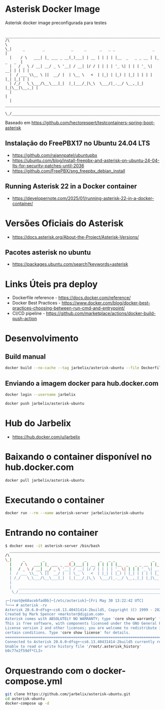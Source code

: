# Asterisk Docker Image

Asterisk docker image preconfigurada para testes

```
  _____________________________________________________________________________
/\                                                                            \
\_|     _        _            _     _      _   _ _                 _          |
  |    / \   ___| |_ ___ _ __(_)___| | __ | | | | |__  _   _ _ __ | |_ _   _  |
  |   / _ \ / __| __/ _ \ '__| / __| |/ / | | | | '_ \| | | | '_ \| __| | | | |
  |  / ___ \\__ \ ||  __/ |  | \__ \   <  | |_| | |_) | |_| | | | | |_| |_| | |
  | /_/   \_\___/\__\___|_|  |_|___/_|\_\  \___/|_.__/ \__,_|_| |_|\__|\__,_| |
  |                                                                           |
  |   ________________________________________________________________________|_
   \_/__________________________________________________________________________/

```

Baseado em https://github.com/hectorespert/testcontainers-spring-boot-asterisk

## Instalação do FreePBX17 no Ubuntu 24.04 LTS

* https://github.com/rajannpatel/ubuntupbx
* https://ubuntu.com/blog/install-freepbx-and-asterisk-on-ubuntu-24-04-lts-for-security-patches-until-2036
* https://github.com/FreePBX/sng_freepbx_debian_install

## Running Asterisk 22 in a Docker container

* https://developernote.com/2025/01/running-asterisk-22-in-a-docker-container/

# Versões Oficiais do Asterisk

* https://docs.asterisk.org/About-the-Project/Asterisk-Versions/

## Pacotes asterisk no ubuntu

* https://packages.ubuntu.com/search?keywords=asterisk

# Links Úteis pra deploy

* Dockerfile reference - https://docs.docker.com/reference/ 
* Docker Best Practices - https://www.docker.com/blog/docker-best-practices-choosing-between-run-cmd-and-entrypoint/
* CI/CD pipeline - https://github.com/marketplace/actions/docker-build-push-action
# Desenvolvimento

## Build manual

```bash
docker build --no-cache --tag jarbelix/asterisk-ubuntu --file Dockerfile .
```

## Enviando a imagem docker para hub.docker.com

```bash
docker login --username jarbelix

docker push jarbelix/asterisk-ubuntu
```

# Hub do Jarbelix

* https://hub.docker.com/u/jarbelix

# Baixando o container disponível no hub.docker.com

```bash
docker pull jarbelix/asterisk-ubuntu
```

# Executando o container

```bash
docker run --rm --name asterisk-server jarbelix/asterisk-ubuntu
```

# Entrando no container
```bash
$ docker exec -it asterisk-server /bin/bash
  _____________________________________________________________________________
/\                                                                            \
\_|     _        _            _     _      _   _ _                 _          |
  |    / \   ___| |_ ___ _ __(_)___| | __ | | | | |__  _   _ _ __ | |_ _   _  |
  |   / _ \ / __| __/ _ \ '__| / __| |/ / | | | | '_ \| | | | '_ \| __| | | | |
  |  / ___ \\__ \ ||  __/ |  | \__ \   <  | |_| | |_) | |_| | | | | |_| |_| | |
  | /_/   \_\___/\__\___|_|  |_|___/_|\_\  \___/|_.__/ \__,_|_| |_|\__|\__,_| |
  |                                                                           |
  |   ________________________________________________________________________|_
   \_/__________________________________________________________________________/

┌─[root@e60acebfad0b]─[/etc/asterisk]─[Fri May 30 13:22:42 UTC]
└──╼ # asterisk -rv
Asterisk 20.6.0~dfsg+~cs6.13.40431414-2build5, Copyright (C) 1999 - 2022, Sangoma Technologies Corporation and others.
Created by Mark Spencer <markster@digium.com>
Asterisk comes with ABSOLUTELY NO WARRANTY; type 'core show warranty' for details.
This is free software, with components licensed under the GNU General Public
License version 2 and other licenses; you are welcome to redistribute it under
certain conditions. Type 'core show license' for details.
=========================================================================
Connected to Asterisk 20.6.0~dfsg+~cs6.13.40431414-2build5 currently running on b0c77e2f59df (pid = 1)
Unable to read or write history file '/root/.asterisk_history'
b0c77e2f59df*CLI>

```

# Orquestrando com o docker-compose.yml
```bash
git clone https://github.com/jarbelix/asterisk-ubuntu.git
cd asterisk-ubuntu
docker-compose up -d
```
